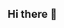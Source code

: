 ## Hi there 👋

<!--
**EyaHaddad/EyaHaddad** is a ✨ _special_ ✨ repository because its `README.md` (this file) appears on your GitHub profile.

Here are some ideas to get you started:
 
- 🌱 I’m currently learning some dev and AI tools
- 🤔 I’m looking for help with 
- 📫 How to reach me: by my email or my social media accounts
- 😄 Pronouns: She 
- ⚡ Fun fact: I love sport but i don't practice it
-->
